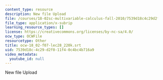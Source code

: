 ```yaml
---
content_type: resource
description: New file Upload
file: /courses/18-02sc-multivariable-calculus-fall-2010/7539d18c4c29d2f011f40c4bc4b716a9_ocw-18_02-f07-lec28_220k.srt
file_type: application/x-subrip
learning_resource_types: []
license: https://creativecommons.org/licenses/by-nc-sa/4.0/
ocw_type: OCWFile
resourcetype: Other
title: ocw-18_02-f07-lec28_220k.srt
uid: 7539d18c-4c29-d2f0-11f4-0c4bc4b716a9
video_metadata:
  youtube_id: null
---
```

New file Upload
